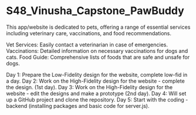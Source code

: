 # S48_Vinusha_Capstone_PawBuddy

This app/website is dedicated to pets, offering a range of essential services including veterinary care, vaccinations, and food recommendations.

Vet Services: Easily contact a veterinarian in case of emergencies.
Vaccinations: Detailed information on necessary vaccinations for dogs and cats.
Food Guide: Comprehensive lists of foods that are safe and unsafe for dogs.

Day 1: Prepare the Low-Fidelity design for the website, complete low-fid in a day.
Day 2: Work on the High-Fidelity design for the website - complete the design. (1st day).
Day 3: Work on the High-Fidelity design for the website - edit the designs and make a prototype (2nd day).
Day 4: Will set up a GitHub project and clone the repository.
Day 5: Start with the coding - backend (installing packages and basic code for server.js).
